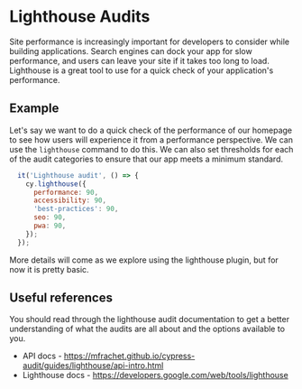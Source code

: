 # Lighthouse Audits

Site performance is increasingly important for developers to consider while building applications. Search engines 
can dock your app for slow performance, and users can leave your site if it takes too long to load. Lighthouse is a 
great tool to use for a quick check of your application's performance.

## Example

Let's say we want to do a quick check of the performance of our homepage to see how users will experience it from a 
performance perspective. We can use the `lighthouse` command to do this. We can also set thresholds for each of the 
audit categories to ensure that our app meets a minimum standard.

```javascript
  it('Lighthouse audit', () => {
    cy.lighthouse({
      performance: 90,
      accessibility: 90,
      'best-practices': 90,
      seo: 90,
      pwa: 90,
    });
  });
```

More details will come as we explore using the lighthouse plugin, but for now it is pretty basic.

## Useful references

You should read through the lighthouse audit documentation to get a better understanding of what the audits are all 
about and the options available to you.

- API docs - https://mfrachet.github.io/cypress-audit/guides/lighthouse/api-intro.html
- Lighthouse docs - https://developers.google.com/web/tools/lighthouse
